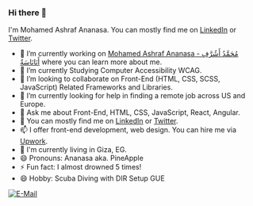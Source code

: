 ### Hi there 👋

I'm Mohamed Ashraf Ananasa. You can mostly find me on [LinkedIn](https://www.linkedin.com/in/ananasa) or [Twitter](https://twitter.com/@MohamedAnanasa).

- 👔 I’m currently working on [Mohamed Ashraf Ananasa - مُحَمَّدُ أَشُرَّفِ أَنَانَاسَةٌ](http://www.mohamedashraf.com) where you can learn more about me.
- 🌱 I’m currently Studying Computer Accessibility WCAG.
- 👯 I’m looking to collaborate on Front-End (HTML, CSS, SCSS, JavaScript) Related Frameworks and Libraries.
- 🤔 I’m currently looking for help in finding a remote job across US and Europe.
- 🔭 Ask me about Front-End, HTML, CSS, JavaScript, React, Angular.
- 💬 You can mostly find me on [LinkedIn](https://www.linkedin.com/in/ananasa) or [Twitter](https://twitter.com/@MohamedAnanasa).
- 📫 I offer front-end development, web design. You can hire me via [Upwork](https://www.upwork.com/freelancers/mohamedashrafananasa).
- 📍 I'm currently living in Giza, EG.
- 😄 Pronouns: Ananasa aka. PineApple
- ⚡ Fun fact: I almost drowned 5 times!
- 😄 Hobby: Scuba Diving with DIR Setup GUE

[![E-Mail](https://img.shields.io/badge/--email?label=E-mail&logo=Gmail&style=social)](mailto:mohameday@live.com) 

<!--
**Ananasa/Ananasa** is a ✨ _special_ ✨ repository because its `README.md` (this file) appears on your GitHub profile.

Here are some ideas to get you started:

- 🔭 I’m currently working on ...
- 🌱 I’m currently learning ...
- 👯 I’m looking to collaborate on ...
- 🤔 I’m looking for help with ...
- 💬 Ask me about ...
- 📫 How to reach me: ...
- 😄 Pronouns: ...
- ⚡ Fun fact: ...
-->
